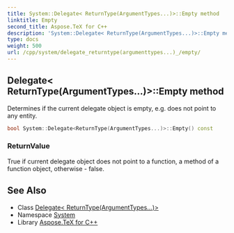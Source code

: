 ```yaml
---
title: System::Delegate< ReturnType(ArgumentTypes...)>::Empty method
linktitle: Empty
second_title: Aspose.TeX for C++
description: 'System::Delegate< ReturnType(ArgumentTypes...)>::Empty method. Determines if the current delegate object is empty, e.g. does not point to any entity in C++.'
type: docs
weight: 500
url: /cpp/system/delegate_returntype(argumenttypes...)_/empty/
---
```

## Delegate< ReturnType(ArgumentTypes...)>::Empty method


Determines if the current delegate object is empty, e.g. does not point to any entity.

```cpp
bool System::Delegate<ReturnType(ArgumentTypes...)>::Empty() const
```


### ReturnValue

True if current delegate object does not point to a function, a method of a function object, otherwise - false.

## See Also

* Class [Delegate< ReturnType(ArgumentTypes...)>](../)
* Namespace [System](../../)
* Library [Aspose.TeX for C++](../../../)
